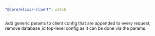 ```yaml
---
"@core/elixir-client": patch
---
```


Add generic params to client config that are appended to every request, remove database_id top-level config as it can be done via the params.
